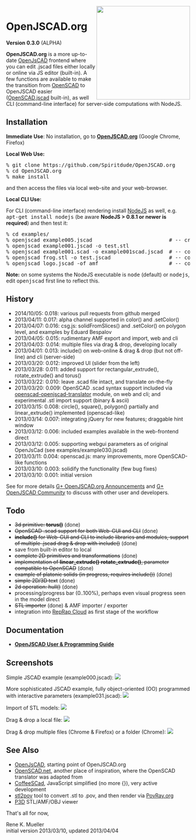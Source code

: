 <img src="doc/logo.png" width=256 align=right>
<h1>OpenJSCAD.org</h1>

<b>Version 0.3.0</b> (ALPHA)

<b>OpenJSCAD.org</b> is a more up-to-date <a href="http://joostn.github.com/OpenJsCad/">OpenJsCAD</a> frontend where you can edit .jscad files either locally or online via JS editor (built-in).
A few functions are available to make the transition from <a href="http://openscad.org/">OpenSCAD</a> to OpenJSCAD easier (<a href="https://github.com/Spiritdude/OpenSCAD.jscad">OpenSCAD.jscad</a> built-in),
as well CLI (command-line interface) for server-side computations with NodeJS.

<h2>Installation</h2>

<b>Immediate Use</b>: No installation, go to <b><a href="http://openjscad.org">OpenJSCAD.org</a></b> (Google Chrome, Firefox)

<b>Local Web Use:</b>
<pre>
% git clone https://github.com/Spiritdude/OpenJSCAD.org
% cd OpenJSCAD.org
% make install
</pre>

and then access the files via local web-site and your web-browser. 

<b>Local CLI Use:</b>

For CLI (command-line interface) rendering install <a href="http://nodejs.org/">NodeJS</a> as well, e.g. <tt>apt-get install nodejs</tt> (be aware <b>NodeJS &gt; 0.8.1 or newer is required</b>) and then test it:
<pre>
% cd examples/
% openjscad example005.jscad                         # -- creates example005.stl as default
% openjscad example001.jscad -o test.stl
% openjscad example001.scad -o example001scad.jscad  # -- convert .scad into .jscad
% openjscad frog.stl -o test.jscad                   # -- convert .stl into .jscad
% openjscad logo.jscad -of amf                       # -- convert logo.jscad into logo.amf
</pre>

<b>Note:</b> on some systems the NodeJS executable is <tt>node</tt> (default) or <tt>nodejs</tt>, edit <tt>openjscad</tt> first line to reflect this.

<h2>History</h2>
<ul>
<li>2014/10/05: 0.018: various pull requests from github merged
<li>2013/04/11: 0.017: alpha channel supported in color() and .setColor()
<li>2013/04/07: 0.016: csg.js: solidFromSlices() and .setColor() on polygon level, and examples by Eduard Bespalov
<li>2013/04/05: 0.015: rudimentary AMF export and import, web and cli
<li>2013/04/03: 0.014: multiple files via drag & drop, developing locally
<li>2013/04/01: 0.013: include() on web-online & drag & drop (but not off-line) and cli (server-side)
<li>2013/03/20: 0.012: improved UI (slider from the left)
<li>2013/03/28: 0.011: added support for rectangular_extrude(), rotate_extrude() and torus()
<li>2013/03/22: 0.010: leave .scad file intact, and translate on-the-fly
<li>2013/03/20: 0.009: OpenSCAD .scad syntax support included via <a href="https://github.com/garyhodgson/openscad-openjscad-translator">openscad-openjscad-translator</a> module, on web and cli; and experimental .stl import support (binary & ascii)
<li>2013/03/15: 0.008: circle(), square(), polygon() partially and linear_extrude() implemented (openscad-like)
<li>2013/03/14: 0.007: integrating jQuery for new features; draggable hint window
<li>2013/03/12: 0.006: included examples available in the web-frontend direct
<li>2013/03/12: 0.005: supporting webgui parameters as of original OpenJsCad (see examples/example030.jscad)
<li>2013/03/11: 0.004: openscad.js: many improvements, more OpenSCAD-like functions
<li>2013/03/10: 0.003: solidify the functionality (few bug fixes)
<li>2013/03/10: 0.001: initial version
</ul>

See for more details <a href="https://plus.google.com/115007999023701819645">G+ OpenJSCAD.org Announcements</a> and
<a href="https://plus.google.com/communities/114958480887231067224">G+ OpenJSCAD Community</a> to discuss with other user and developers.

<h2>Todo</h2>
<ul>
<li> <del>3d primitive: <b>torus()</b></del> (done)
<li> <del>OpenSCAD .scad support for both Web-GUI and CLI</del> (done)
<li> <del><b>include()</b> for Web-GUI and CLI to include libraries and modules, support of multiple .jscad drag & drop with include()</del> (done) 
<li> save from built-in editor to local
<li> <del>complete 2D primitives and transformations</del> (done)
<li> <del>implementation of <b>linear_extrude()</b> <b>rotate_extrude()</b>, parameter compatible to OpenSCAD</del> (done)
<li> <del>example of platonic solids (in progress, requires include())</del> (done)
<li> <del>simple 2D/3D text</del> (done)
<li> <del>2d operation: hull()</del> (done)
<li> processing/progress bar (0..100%), perhaps even visual progress seen in the model direct
<li> <del>STL importer</del> (done) & AMF importer / exporter
<li> integration into <a href="https://github.com/Spiritdude/RepRapCloud">RepRap Cloud</a> as first stage of the workflow
</ul>

<h2>Documentation</h2>
<ul>
<li><b><a href="https://github.com/Spiritdude/OpenJSCAD.org/wiki/User-Guide">OpenJSCAD User & Programming Guide</a></b>
</ul>

<h2>Screenshots</h2>

Simple JSCAD example (example000.jscad):
<img src="doc/sshot-01.png">

More sophisticated JSCAD example, fully object-oriented (OO) programmed with interactive parameters (example031.jscad):
<img src="doc/sshot-03-illu.png">

Import of STL models:
<img src="doc/sshot-04.png">

Drag & drop a local file:
<img src="doc/sshot-05-illu.png">

Drag & drop multiple files (Chrome & Firefox) or a folder (Chrome):
<img src="doc/sshot-06-illu.png">

<h2>See Also</h2>
<ul>
<li><a href="http://joostn.github.com/OpenJsCad/">OpenJsCAD</a>, starting point of OpenJSCAD.org
<li><a href="http://garyhodgson.github.com/openscad.net/">OpenSCAD.net</a>, another place of inspiration, where the OpenSCAD translator was adapted from
<li><a href="http://kaosat-dev.github.com/CoffeeSCad/">CoffeeSCad</a>, JavaScript simplified (no more {}), very active development
<li><a href="http://rsmith.home.xs4all.nl/software/py-stl-stl2pov.html">stl2pov</a> tool to convert .stl to .pov, and then render via <a href="http://povray.org">PovRay.org</a>
<li><a href="https://github.com/D1plo1d/p3d">P3D</a> STL/AMF/OBJ viewer
</ul>


That's all for now,

Rene K. Mueller<br>
initial version 2013/03/10, updated 2013/04/04
